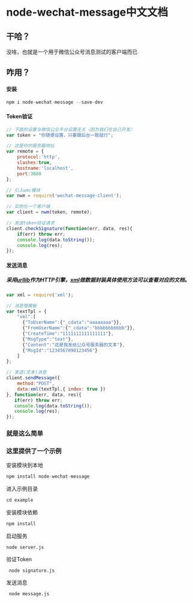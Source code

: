 # node-wechat-message中文文档

## 干哈？
没啥，也就是一个用于微信公众号消息测试的客户端而已

## 咋用？

#### 安装

```javascript
npm i node-wechat-message --save-dev
```

#### Token验证

```javascript
// 下面的设置与微信公众平台设置无关（因为我们在自己开发）
var token = "你随便设置，只要跟后台一致就行";

// 这是你的服务器地址
var remote = {
    protocol:'http',
    slashes:true,
    hostname:'localhost',
    port:3080
};

// 引入wmc模块
var nwm = require('wechat-message-client');

// 实例化一个客户端
var client = nwm(token, remote);

// 发送token验证请求
client.checkSignature(function(err, data, res){
    if(err) throw err;
    console.log(data.toString());
    console.log(res);
});
```

#### 发送消息
##### 采用[urllib](https://www.npmjs.com/package/urllib)作为HTTP引擎，[xml](https://www.npmjs.com/pacakge/xml)做数据封装具体使用方法可以查看对应的文档。

```javascript
var xml = require('xml');

// 消息哦模板
var textTpl = {
    "xml":[
      {"ToUserName":{"_cdata":"aaaaaaaa"}},
      {"FromUserName":{"_cdata":"bbbbbbbbbbb"}},
      {"CreateTime":"1111111111111111"},
      {"MsgType":"text"},
      {"Content":"这是我发给公众号服务器的文本"},
      {"MsgId":"1234567890123456"}
    ]
};

// 发送(文本)消息
client.sendMessage({
    method:"POST",
    data:xml(textTpl,{ index: true })
}, function(err, data, res){
   if(err) throw err;
   console.log(data.toString());
   console.log(res);
});
```
### 就是这么简单

### 这里提供了一个示例


安装模块到本地

```javascript
npm install node-wechat-message
```

进入示例目录

```javascript
cd example 
```

安装模块依赖

```javascript
npm install
```

启动服务
```
node server.js
```

验证Token

```
 node signature.js
```
发送消息

```
 node message.js
```

